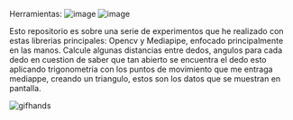 
Herramientas:
![image](https://github.com/user-attachments/assets/980e8540-efe9-4e8c-9b98-0a20a106ee6d) ![image](https://github.com/user-attachments/assets/03e0792a-785f-4adf-b63b-3451d127eb62)

Esto repositorio es sobre una serie de experimentos que he realizado con estas librerias principales: Opencv y Mediapipe, enfocado principalmente en las manos.
Calcule algunas distancias entre dedos, angulos para cada dedo en cuestion de saber que tan abierto se encuentra el dedo esto aplicando trigonometria con los puntos 
de movimiento que me entraga mediappe, creando un triangulo, estos son los datos que se muestran en pantalla.

![gifhands](https://github.com/user-attachments/assets/026bd074-a1bf-4fde-8dbe-4a710bbcecd9)
